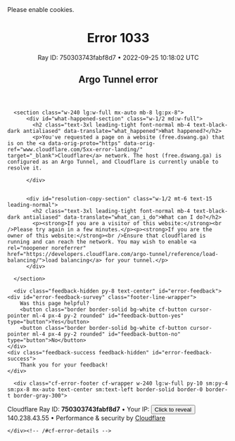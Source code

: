 <!DOCTYPE html>
<!--[if lt IE 7]> <html class="no-js ie6 oldie" lang="en-US"> <![endif]-->
<!--[if IE 7]>    <html class="no-js ie7 oldie" lang="en-US"> <![endif]-->
<!--[if IE 8]>    <html class="no-js ie8 oldie" lang="en-US"> <![endif]-->
<!--[if gt IE 8]><!--> <html class="no-js" lang="en-US"> <!--<![endif]-->
<head>
<title>Argo Tunnel error | free.dswang.ga | Cloudflare</title>
<meta charset="UTF-8" />
<meta http-equiv="Content-Type" content="text/html; charset=UTF-8" />
<meta http-equiv="X-UA-Compatible" content="IE=Edge" />
<meta name="robots" content="noindex, nofollow" />
<meta name="viewport" content="width=device-width,initial-scale=1" />
<link rel="stylesheet" id="cf_styles-css" href="/cdn-cgi/styles/main.css" />


<script>
(function(){if(document.addEventListener&&window.XMLHttpRequest&&JSON&&JSON.stringify){var e=function(a){var c=document.getElementById("error-feedback-survey"),d=document.getElementById("error-feedback-success"),b=new XMLHttpRequest;a={event:"feedback clicked",properties:{errorCode:1033,helpful:a,version:1}};b.open("POST","https://sparrow.cloudflare.com/api/v1/event");b.setRequestHeader("Content-Type","application/json");b.setRequestHeader("Sparrow-Source-Key","c771f0e4b54944bebf4261d44bd79a1e");
b.send(JSON.stringify(a));c.classList.add("feedback-hidden");d.classList.remove("feedback-hidden")};document.addEventListener("DOMContentLoaded",function(){var a=document.getElementById("error-feedback"),c=document.getElementById("feedback-button-yes"),d=document.getElementById("feedback-button-no");"classList"in a&&(a.classList.remove("feedback-hidden"),c.addEventListener("click",function(){e(!0)}),d.addEventListener("click",function(){e(!1)}))})}})();
</script>

<script defer src="https://performance.radar.cloudflare.com/beacon.js"></script>
</head>
<body>
  <div id="cf-wrapper">
    <div class="cf-alert cf-alert-error cf-cookie-error hidden" id="cookie-alert" data-translate="enable_cookies">Please enable cookies.</div>
    <div id="cf-error-details" class="p-0">
      <header class="mx-auto pt-10 lg:pt-6 lg:px-8 w-240 lg:w-full mb-15 antialiased">
         <h1 class="inline-block md:block mr-2 md:mb-2 font-light text-60 md:text-3xl text-black-dark leading-tight">
           <span data-translate="error">Error</span>
           <span>1033</span>
         </h1>
         <span class="inline-block md:block heading-ray-id font-mono text-15 lg:text-sm lg:leading-relaxed">Ray ID: 750303743fabf8d7 &bull;</span>
         <span class="inline-block md:block heading-ray-id font-mono text-15 lg:text-sm lg:leading-relaxed">2022-09-25 10:18:02 UTC</span>
        <h2 class="text-gray-600 leading-1.3 text-3xl lg:text-2xl font-light">Argo Tunnel error</h2>
      </header>

      <section class="w-240 lg:w-full mx-auto mb-8 lg:px-8">
          <div id="what-happened-section" class="w-1/2 md:w-full">
            <h2 class="text-3xl leading-tight font-normal mb-4 text-black-dark antialiased" data-translate="what_happened">What happened?</h2>
            <p>You've requested a page on a website (free.dswang.ga) that is on the <a data-orig-proto="https" data-orig-ref="www.cloudflare.com/5xx-error-landing/" target="_blank">Cloudflare</a> network. The host (free.dswang.ga) is configured as an Argo Tunnel, and Cloudflare is currently unable to resolve it.
            
          </div>

          
          <div id="resolution-copy-section" class="w-1/2 mt-6 text-15 leading-normal">
            <h2 class="text-3xl leading-tight font-normal mb-4 text-black-dark antialiased" data-translate="what_can_i_do">What can I do?</h2>
            <p><strong>If you are a visitor of this website:</strong><br />Please try again in a few minutes.</p><p><strong>If you are the owner of this website:</strong><br />Ensure that cloudflared is running and can reach the network. You may wish to enable <a rel="noopener noreferrer" href="https://developers.cloudflare.com/argo-tunnel/reference/load-balancing/">load balancing</a> for your tunnel.</p>
          </div>
          
      </section>

      <div class="feedback-hidden py-8 text-center" id="error-feedback">
    <div id="error-feedback-survey" class="footer-line-wrapper">
        Was this page helpful?
        <button class="border border-solid bg-white cf-button cursor-pointer ml-4 px-4 py-2 rounded" id="feedback-button-yes" type="button">Yes</button>
        <button class="border border-solid bg-white cf-button cursor-pointer ml-4 px-4 py-2 rounded" id="feedback-button-no" type="button">No</button>
    </div>
    <div class="feedback-success feedback-hidden" id="error-feedback-success">
        Thank you for your feedback!
    </div>
</div>


      <div class="cf-error-footer cf-wrapper w-240 lg:w-full py-10 sm:py-4 sm:px-8 mx-auto text-center sm:text-left border-solid border-0 border-t border-gray-300">
  <p class="text-13">
    <span class="cf-footer-item sm:block sm:mb-1">Cloudflare Ray ID: <strong class="font-semibold">750303743fabf8d7</strong></span>
    <span class="cf-footer-separator sm:hidden">&bull;</span>
    <span id="cf-footer-item-ip" class="cf-footer-item hidden sm:block sm:mb-1">
      Your IP:
      <button type="button" id="cf-footer-ip-reveal" class="cf-footer-ip-reveal-btn">Click to reveal</button>
      <span class="hidden" id="cf-footer-ip">140.238.43.55</span>
      <span class="cf-footer-separator sm:hidden">&bull;</span>
    </span>
    <span class="cf-footer-item sm:block sm:mb-1"><span>Performance &amp; security by</span> <a rel="noopener noreferrer" href="https://www.cloudflare.com/5xx-error-landing" id="brand_link" target="_blank">Cloudflare</a></span>
    
  </p>
  <script>(function(){function d(){var b=a.getElementById("cf-footer-item-ip"),c=a.getElementById("cf-footer-ip-reveal");b&&"classList"in b&&(b.classList.remove("hidden"),c.addEventListener("click",function(){c.classList.add("hidden");a.getElementById("cf-footer-ip").classList.remove("hidden")}))}var a=document;document.addEventListener&&a.addEventListener("DOMContentLoaded",d)})();</script>
</div><!-- /.error-footer -->


    </div><!-- /#cf-error-details -->
  </div><!-- /#cf-wrapper -->

  <script>
  window._cf_translation = {};
  
  
</script>

</body>
</html>

